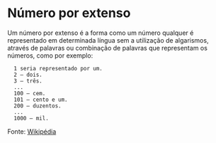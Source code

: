 # Número por extenso

Um número por extenso é a forma como um número qualquer é representado em determinada língua sem a utilização de algarismos, através de palavras ou combinação de palavras que representam os números, como por exemplo:

```
  1 seria representado por um.
  2 – dois.
  3 – três.
  ...
  100 – cem.
  101 – cento e um.
  200 – duzentos.
  ...
  1000 – mil.
```

Fonte: [Wikipédia](https://pt.wikipedia.org/wiki/Número_por_extenso)